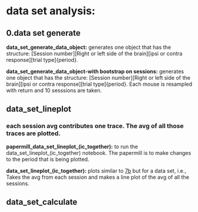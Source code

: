 
# data set analysis: 


## 0.data set generate

**data_set_generate_data_object:**
generates one object that has the structure:
[Session number][Right or left side of the brain][ipsi or contra response][trial type]{period}.

**data_set_generate_data_object-with bootstrap on sessions:**
generates one object that has the structure:
[Session number][Right or left side of the brain][ipsi or contra response][trial type]{period}. Each mouse is resampled with return and 10 sesssions are taken. 


## data_set_lineplot
### each session avg contributes one trace. The avg of all those traces are plotted. 

**papermill_data_set_lineplot_(ic_together):**
to run the data_set_lineplot_(ic_together) notebook. The papermill is to make changes to the period that is being plotted.

**data_set_lineplot_(ic_together):**
plots similar to 
[7b](https://github.com/gilmandelbaum/analysis-pipeline-for-photometry_ex/blob/master/Nb_7x_plots/Notebook_7_b.ipynb) 
but for a data set, i.e., Takes the avg from each session and makes a line plot of the avg of all the sessions. 


## data_set_calculate

